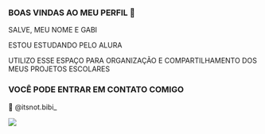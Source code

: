 ### BOAS VINDAS AO MEU PERFIL 👋

SALVE, MEU NOME E GABI 

ESTOU ESTUDANDO PELO ALURA

UTILIZO ESSE ESPAÇO PARA ORGANIZAÇÃO E COMPARTILHAMENTO DOS MEUS PROJETOS ESCOLARES

### VOCÊ PODE ENTRAR EM CONTATO COMIGO

📱 @itsnot.bibi_

![](https://tenor.com/pt-BR/view/bistecone-twitch-gamer-gif-13609445742875631778)
